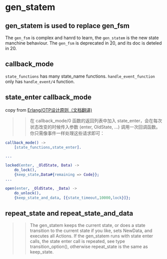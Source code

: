# gen_statem

## gen_statem is used to replace gen_fsm
The `gen_fsm` is complex and hanrd to learn, the `gen_statem` is the new state manchine behaviour.
The `gen_fsm` is deprecated in 20, and its doc is deteled in 20.

## callback_mode
`state_functions` has many state_name functions.
`handle_event_function` only has `handle_event/4` function.

## state_enter callback_mode
copy from [Erlang/OTP设计原则（文档翻译)](https://www.cnblogs.com/-wyp/p/6892632.html)
>> 在 callback_mode/0 函数的返回列表中加入 state_enter，会在每次状态改变的时候传入参数 (enter, OldState, ...) 调用一次回调函数。你只需像事件一样处理这些请求即可：

``` erlang
callback_mode() ->
    [state_functions,state_enter].

...

locked(enter, _OldState, Data) ->
    do_lock(),
    {keep_state,Data#{remaining => Code}};
...

open(enter, _OldState, _Data) ->
    do_unlock(),
    {keep_state_and_data, [{state_timeout,10000,lock}]};
```

## repeat_state and repeat_state_and_data

>> The gen_statem keeps the current state, or does a state transition to the current state if you like, sets NewData, and executes all Actions. If the gen_statem runs with state enter calls, the state enter call is repeated, see type transition_option(), otherwise repeat_state is the same as keep_state.
